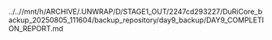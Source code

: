 ../..//mnt/h/ARCHIVE/.UNWRAP/D/STAGE1_OUT/2247cd293227/DuRiCore_backup_20250805_111604/backup_repository/day9_backup/DAY9_COMPLETION_REPORT.md